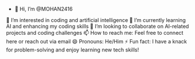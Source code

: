 - 👋 Hi, I’m @MOHAN2416

👀 I’m interested in coding and artificial intelligence
🌱 I’m currently learning AI and enhancing my coding skills
💞️ I’m looking to collaborate on AI-related projects and coding challenges
📫 How to reach me: Feel free to connect here or reach out via email
😄 Pronouns: He/Him
⚡ Fun fact: I have a knack for problem-solving and enjoy learning new tech skills!
<!---
MOHAN2416/MOHAN2416 is a ✨ special ✨ repository because its `README.md` (this file) appears on your GitHub profile.
You can click the Preview link to take a look at your changes.
--->
